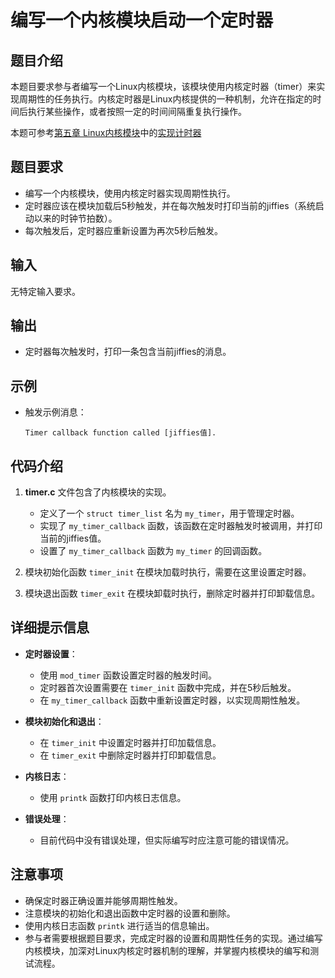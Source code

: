 # 编写一个内核模块启动一个定时器

## 题目介绍

本题目要求参与者编写一个Linux内核模块，该模块使用内核定时器（timer）来实现周期性的任务执行。内核定时器是Linux内核提供的一种机制，允许在指定的时间后执行某些操作，或者按照一定的时间间隔重复执行操作。

本题可参考[第五章 Linux内核模块](../chapter_2.md)中的[实现计时器](../chapter_2_4.md)

## 题目要求

- 编写一个内核模块，使用内核定时器实现周期性执行。
- 定时器应该在模块加载后5秒触发，并在每次触发时打印当前的jiffies（系统启动以来的时钟节拍数）。
- 每次触发后，定时器应重新设置为再次5秒后触发。

## 输入

无特定输入要求。

## 输出

- 定时器每次触发时，打印一条包含当前jiffies的消息。

## 示例

- 触发示例消息：
  ```
  Timer callback function called [jiffies值].
  ```

## 代码介绍

1. **timer.c** 文件包含了内核模块的实现。
   - 定义了一个 `struct timer_list` 名为 `my_timer`，用于管理定时器。
   - 实现了 `my_timer_callback` 函数，该函数在定时器触发时被调用，并打印当前的jiffies值。
   - 设置了 `my_timer_callback` 函数为 `my_timer` 的回调函数。

2. 模块初始化函数 `timer_init` 在模块加载时执行，需要在这里设置定时器。

3. 模块退出函数 `timer_exit` 在模块卸载时执行，删除定时器并打印卸载信息。

## 详细提示信息

- **定时器设置**：
  - 使用 `mod_timer` 函数设置定时器的触发时间。
  - 定时器首次设置需要在 `timer_init` 函数中完成，并在5秒后触发。
  - 在 `my_timer_callback` 函数中重新设置定时器，以实现周期性触发。

- **模块初始化和退出**：
  - 在 `timer_init` 中设置定时器并打印加载信息。
  - 在 `timer_exit` 中删除定时器并打印卸载信息。

- **内核日志**：
  - 使用 `printk` 函数打印内核日志信息。

- **错误处理**：
  - 目前代码中没有错误处理，但实际编写时应注意可能的错误情况。

## 注意事项

- 确保定时器正确设置并能够周期性触发。
- 注意模块的初始化和退出函数中定时器的设置和删除。
- 使用内核日志函数 `printk` 进行适当的信息输出。
- 参与者需要根据题目要求，完成定时器的设置和周期性任务的实现。通过编写内核模块，加深对Linux内核定时器机制的理解，并掌握内核模块的编写和测试流程。

